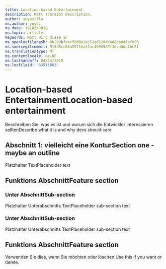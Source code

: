```yaml
---
title: Location-based Entertainment
description: Matt schreibt Description.
author: yoyozilla
ms.author: yoyoz
ms.date: 10/02/2018
ms.topic: article
keywords: Matt wird diese in
ms.openlocfilehash: 0b2e9bfaecf0d881a152ed120dd488da8d4ef096
ms.sourcegitcommit: 915d3cc63a5571ba22ac4608589f3eca8da1bc81
ms.translationtype: MT
ms.contentlocale: de-DE
ms.lasthandoff: 04/24/2019
ms.locfileid: "63515663"
---
```

# <a name="location-based-entertainment"></a><span data-ttu-id="f8c0c-104">Location-based Entertainment</span><span class="sxs-lookup"><span data-stu-id="f8c0c-104">Location-based entertainment</span></span>

<span data-ttu-id="f8c0c-105">Beschreiben Sie, was es ist und warum sich die Entwickler interessieren sollten</span><span class="sxs-lookup"><span data-stu-id="f8c0c-105">Describe what it is and why devs should care</span></span>

## <a name="section-one---maybe-an-outline"></a><span data-ttu-id="f8c0c-106">Abschnitt 1: vielleicht eine Kontur</span><span class="sxs-lookup"><span data-stu-id="f8c0c-106">Section one - maybe an outline</span></span>

<span data-ttu-id="f8c0c-107">Platzhalter Text</span><span class="sxs-lookup"><span data-stu-id="f8c0c-107">Placeholder text</span></span>

## <a name="feature-section"></a><span data-ttu-id="f8c0c-108">Funktions Abschnitt</span><span class="sxs-lookup"><span data-stu-id="f8c0c-108">Feature section</span></span>

### <a name="sub-section"></a><span data-ttu-id="f8c0c-109">Unter Abschnitt</span><span class="sxs-lookup"><span data-stu-id="f8c0c-109">Sub-section</span></span>

<span data-ttu-id="f8c0c-110">Platzhalter Unterabschnitts Text</span><span class="sxs-lookup"><span data-stu-id="f8c0c-110">Placeholder sub-section text</span></span>

### <a name="sub-section"></a><span data-ttu-id="f8c0c-111">Unter Abschnitt</span><span class="sxs-lookup"><span data-stu-id="f8c0c-111">Sub-section</span></span>

<span data-ttu-id="f8c0c-112">Platzhalter Unterabschnitts Text</span><span class="sxs-lookup"><span data-stu-id="f8c0c-112">Placeholder sub-section text</span></span>

## <a name="feature-section"></a><span data-ttu-id="f8c0c-113">Funktions Abschnitt</span><span class="sxs-lookup"><span data-stu-id="f8c0c-113">Feature section</span></span>

<span data-ttu-id="f8c0c-114">Verwenden Sie dies, wenn Sie möchten oder löschen.</span><span class="sxs-lookup"><span data-stu-id="f8c0c-114">Use this if you want or delete.</span></span>
